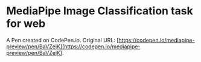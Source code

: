 # MediaPipe Image Classification task for web

A Pen created on CodePen.io. Original URL: [https://codepen.io/mediapipe-preview/pen/BaVZejK](https://codepen.io/mediapipe-preview/pen/BaVZejK).

